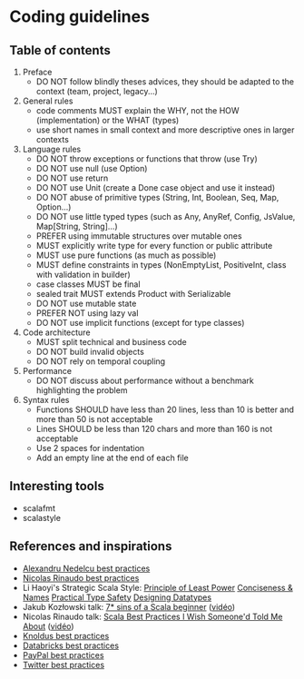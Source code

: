 # Coding guidelines

## Table of contents

1. Preface
    - DO NOT follow blindly theses advices, they should be adapted to the context (team, project, legacy...)
1. General rules
    - code comments MUST explain the WHY, not the HOW (implementation) or the WHAT (types)
    - use short names in small context and more descriptive ones in larger contexts
1. Language rules
    - DO NOT throw exceptions or functions that throw (use Try)
    - DO NOT use null (use Option)
    - DO NOT use return
    - DO NOT use Unit (create a Done case object and use it instead)
    - DO NOT abuse of primitive types (String, Int, Boolean, Seq, Map, Option...)
    - DO NOT use little typed types (such as Any, AnyRef, Config, JsValue, Map[String, String]...)
    - PREFER using immutable structures over mutable ones
    - MUST explicitly write type for every function or public attribute
    - MUST use pure functions (as much as possible)
    - MUST define constraints in types (NonEmptyList, PositiveInt, class with validation in builder)
    - case classes MUST be final
    - sealed trait MUST extends Product with Serializable
    - DO NOT use mutable state
    - PREFER NOT using lazy val
    - DO NOT use implicit functions (except for type classes)
1. Code architecture
    - MUST split technical and business code
    - DO NOT build invalid objects
    - DO NOT rely on temporal coupling
1. Performance
    - DO NOT discuss about performance without a benchmark highlighting the problem
1. Syntax rules
    - Functions SHOULD have less than 20 lines, less than 10 is better and more than 50 is not acceptable
    - Lines SHOULD be less than 120 chars and more than 160 is not acceptable
    - Use 2 spaces for indentation
    - Add an empty line at the end of each file

## Interesting tools

- scalafmt
- scalastyle

## References and inspirations

- [Alexandru Nedelcu best practices](https://github.com/alexandru/scala-best-practices)
- [Nicolas Rinaudo best practices](https://nrinaudo.github.io/scala-best-practices/)
- Li Haoyi's Strategic Scala Style: [Principle of Least Power](http://www.lihaoyi.com/post/StrategicScalaStylePrincipleofLeastPower.html) [Conciseness & Names](http://www.lihaoyi.com/post/StrategicScalaStyleConcisenessNames.html) [Practical Type Safety](http://www.lihaoyi.com/post/StrategicScalaStylePracticalTypeSafety.html) [Designing Datatypes](http://www.lihaoyi.com/post/StrategicScalaStyleDesigningDatatypes.html)
- Jakub Kozłowski talk: [7* sins of a Scala beginner](https://kubukoz.github.io/talks/seven-sins-of-a-scala-developer/slides) ([vidéo](https://www.youtube.com/watch?v=Z2YzCzfUNNk))
- Nicolas Rinaudo talk: [Scala Best Practices I Wish Someone'd Told Me About](https://nrinaudo.github.io/talk-scala-best-practices) ([vidéo](https://www.youtube.com/watch?v=lvlnH-uEjZA))
- [Knoldus best practices](https://blog.knoldus.com/scala-best-practices)
- [Databricks best practices](https://github.com/databricks/scala-style-guide)
- [PayPal best practices](https://github.com/paypal/scala-style-guide)
- [Twitter best practices](http://twitter.github.io/effectivescala)
